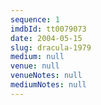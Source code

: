 ```yaml
---
sequence: 1
imdbId: tt0079073
date: 2004-05-15
slug: dracula-1979
medium: null
venue: null
venueNotes: null
mediumNotes: null
---
```



